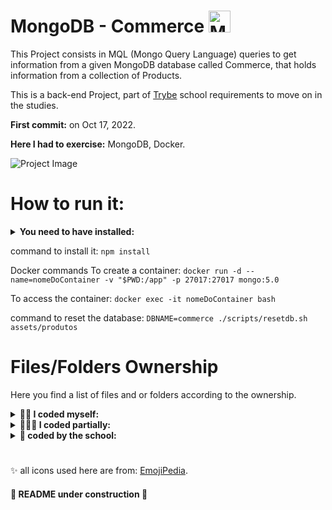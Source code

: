 # MongoDB - Commerce   <img src="https://www.vectorlogo.zone/logos/mongodb/mongodb-icon.svg" alt="MongoDB" width="35px" height="35px" style= "max-width: 100%;">

This Project consists in MQL (Mongo Query Language) queries to get information from a given MongoDB database called Commerce, that holds information from a collection of Products.

This is a back-end Project, part of [Trybe](https://www.betrybe.com/) school requirements to move on in the studies.

<strong>First commit:</strong> on Oct 17, 2022.

<strong>Here I had to exercise:</strong> MongoDB, Docker.

![Project Image](assets/Project-image.png)


# How to run it:

<details>
 <summary><strong> You need to have installed:</strong></summary><br />
 - Unix based Operational System <br />
 - node version >= 16.14.0 LTS <br />
 - MongoDB Compass or the MongoDB for VS Code Extension
</details>
 

command to install it: `npm install` <br />

Docker commands
  To create a container: 
  `docker run -d --name=nomeDoContainer -v "$PWD:/app" -p 27017:27017 mongo:5.0` <br />
  
  To access the container: 
  `docker exec -it nomeDoContainer bash` <br />
  
command to reset the database: 
`DBNAME=commerce ./scripts/resetdb.sh assets/produtos`



# Files/Folders Ownership

Here you find a list of files and or folders according to the ownership.

<details>
 <summary><strong>🙋‍♀️ I coded myself:</strong></summary><br />
   
  ```markdown  
  src/

  README.md
  ```
 
 </details>


<details>
 <summary><strong>🧑‍🤝‍🧑 I coded partially:</strong></summary><br />
 
 ```markdown   
  src/

 ```
 
 </details>

<details>
 <summary><strong>🏫 coded by the school:</strong></summary><br />
   
  ```markdown  
   all others not mentioned before.
  ```
 
 </details>
 
 #

✨ all icons used here are from:  [EmojiPedia](https://emojipedia.org/). 

#### 🚧 README under construction 🚧
